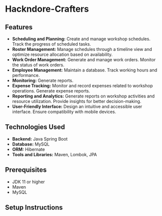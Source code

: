 # Hackndore-Crafters

## Features

- **Scheduling and Planning:** Create and manage workshop schedules. Track the progress of scheduled tasks.
- **Roster Management:** Manage schedules through a timeline view and optimize resource allocation based on availability.
- **Work Order Management:** Generate and manage work orders. Monitor the status of work orders.
- **Employee Management:** Maintain a database. Track working hours and performance.
- **Monitoring:** Generate reports.
- **Expense Tracking:** Monitor and record expenses related to workshop operations. Generate expense reports.
- **Reporting and Analytics:** Generate reports on workshop activities and resource utilization. Provide insights for better decision-making.
- **User-Friendly Interface:** Design an intuitive and accessible user interface. Ensure compatibility with mobile devices.

## Technologies Used

- **Backend:** Java Spring Boot
- **Database:** MySQL
- **ORM:** Hibernate
- **Tools and Libraries:** Maven, Lombok, JPA

## Prerequisites

- JDK 11 or higher
- Maven
- MySQL

## Setup Instructions

